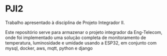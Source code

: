 # PJI2

Trabalho apresentado à disciplina de Projeto Integrador II.

Este repositório serve para armazenar o projeto integrador da Eng-Telecom, onde foi implementado uma solução completa de monitoramento de temperatura, luminosidade e umidade usando a ESP32, em conjunto com mysql, docker, aws, mqtt, python e django
